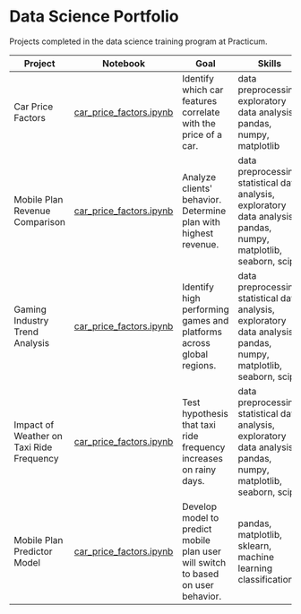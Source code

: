 # Data Science Portfolio 

Projects completed in the data science training program at Practicum.

| Project | Notebook | Goal | Skills |
| ---- | ---- | ---- | ---- |
| Car Price Factors | [car_price_factors.ipynb](car_price_factors.ipynb) | Identify which car features correlate with the price of a car. | data preprocessing, exploratory data analysis, pandas, numpy, matplotlib  |
| Mobile Plan Revenue Comparison | [car_price_factors.ipynb](car_price_factors.ipynb) | Analyze clients' behavior. Determine plan with highest revenue. | data preprocessing, statistical data analysis, exploratory data analysis, pandas, numpy, matplotlib, seaborn, scipy  |
| Gaming Industry Trend Analysis | [car_price_factors.ipynb](car_price_factors.ipynb) | Identify high performing games and platforms across global regions. | data preprocessing, statistical data analysis, exploratory data analysis, pandas, numpy, matplotlib, seaborn, scipy  |
| Impact of Weather on Taxi Ride Frequency | [car_price_factors.ipynb](car_price_factors.ipynb) | Test hypothesis that taxi ride frequency increases on rainy days. | data preprocessing, statistical data analysis, exploratory data analysis, pandas, numpy, matplotlib, seaborn, scipy  |
| Mobile Plan Predictor Model | [car_price_factors.ipynb](car_price_factors.ipynb) | Develop model to predict mobile plan user will switch to based on user behavior. | pandas, matplotlib, sklearn, machine learning classification |
